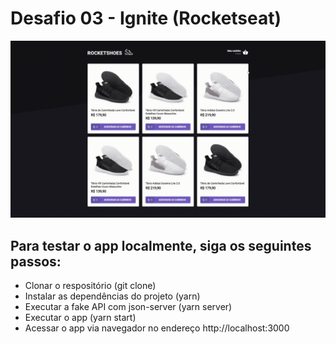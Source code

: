 # Desafio 03 - Ignite (Rocketseat)

<div align='center'>
  <img src='./github_assets/web-preview.gif' alt='demo-web'>
</div>

## Para testar o app localmente, siga os seguintes passos:

- Clonar o respositório (git clone)
- Instalar as dependências do projeto (yarn)
- Executar a fake API com json-server (yarn server)
- Executar o app (yarn start)
- Acessar o app via navegador no endereço http://localhost:3000
